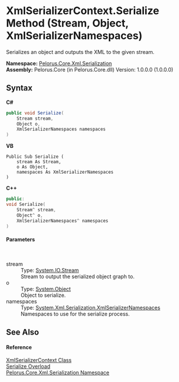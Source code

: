 # XmlSerializerContext.Serialize Method (Stream, Object, XmlSerializerNamespaces)
 

Serializes an object and outputs the XML to the given stream.

**Namespace:**&nbsp;<a href="9052B9D6">Pelorus.Core.Xml.Serialization</a><br />**Assembly:**&nbsp;Pelorus.Core (in Pelorus.Core.dll) Version: 1.0.0.0 (1.0.0.0)

## Syntax

**C#**<br />
``` C#
public void Serialize(
	Stream stream,
	Object o,
	XmlSerializerNamespaces namespaces
)
```

**VB**<br />
``` VB
Public Sub Serialize ( 
	stream As Stream,
	o As Object,
	namespaces As XmlSerializerNamespaces
)
```

**C++**<br />
``` C++
public:
void Serialize(
	Stream^ stream, 
	Object^ o, 
	XmlSerializerNamespaces^ namespaces
)
```


#### Parameters
&nbsp;<dl><dt>stream</dt><dd>Type: <a href="http://msdn2.microsoft.com/en-us/library/8f86tw9e" target="_blank">System.IO.Stream</a><br />Stream to output the serialized object graph to.</dd><dt>o</dt><dd>Type: <a href="http://msdn2.microsoft.com/en-us/library/e5kfa45b" target="_blank">System.Object</a><br />Object to serialize.</dd><dt>namespaces</dt><dd>Type: <a href="http://msdn2.microsoft.com/en-us/library/8e2fsfb7" target="_blank">System.Xml.Serialization.XmlSerializerNamespaces</a><br />Namespaces to use for the serialize process.</dd></dl>

## See Also


#### Reference
<a href="859B939D">XmlSerializerContext Class</a><br /><a href="A1B2A50E">Serialize Overload</a><br /><a href="9052B9D6">Pelorus.Core.Xml.Serialization Namespace</a><br />